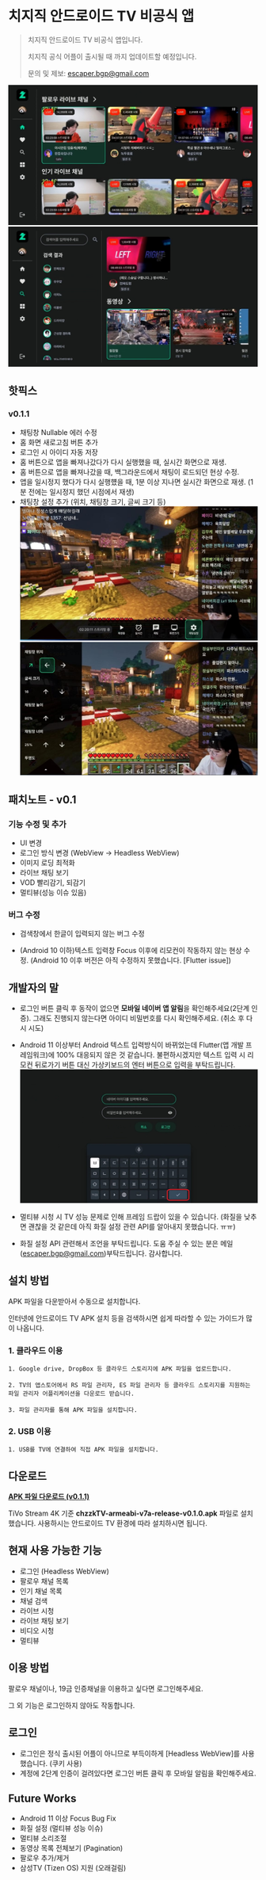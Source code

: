 # 치지직 안드로이드 TV 비공식 앱
>치지직 안드로이드 TV 비공식 앱입니다.
>
>치지직 공식 어플이 출시될 때 까지 업데이트할 예정입니다.
>
>문의 및 제보: escaper.bgp@gmail.com

![홈](./images/01.jpg)
![탐색](./images/03.jpg)

## 핫픽스
### v0.1.1
- 채팅창 Nullable 에러 수정
- 홈 화면 새로고침 버튼 추가
- 로그인 시 아이디 자동 저장
- 홈 버튼으로 앱을 빠져나갔다가 다시 실행했을 때, 실시간 화면으로 재생.
- 홈 버튼으로 앱을 빠져나갔을 때, 백그라운드에서 채팅이 로드되던 현상 수정.
- 앱을 일시정지 했다가 다시 실행헀을 때, 1분 이상 지나면 실시간 화면으로 재생. (1분 전에는 일시정지 했던 시점에서 재생)
- 채팅창 설정 추가 (위치, 채팅창 크기, 글씨 크기 등)
![채팅설정1](./images/11_1.jpg)
![채팅설정2](./images/12_1.jpg)

## 패치노트 - v0.1
### 기능 수정 및 추가
- UI 변경
- 로그인 방식 변경 (WebView -> Headless WebView)
- 이미지 로딩 최적화
- 라이브 채팅 보기
- VOD 빨리감기, 되감기
- 멀티뷰(성능 이슈 있음)

### 버그 수정
- 검색창에서 한글이 입력되지 않는 버그 수정
  
- (Android 10 이하)텍스트 입력창 Focus 이후에 리모컨이 작동하지 않는 현상 수정.
(Android 10 이후 버전은 아직 수정하지 못했습니다. [Flutter issue])

## 개발자의 말
- 로그인 버튼 클릭 후 동작이 없으면 **모바일 네이버 앱 알림**을 확인해주세요(2단계 인증). 그래도 진행되지 않는다면 아이디 비밀번호를 다시 확인해주세요. (취소 후 다시 시도)


- Android 11 이상부터 Android 텍스트 입력방식이 바뀌었는데 Flutter(앱 개발 프레임워크)에 100% 대응되지 않은 것 같습니다. 불편하시겠지만 텍스트 입력 시 리모컨 뒤로가기 버튼 대신 가상키보드의 엔터 버튼으로 입력을 부탁드립니다.
![로그인1](./images/10.jpg)

- 멀티뷰 시청 시 TV 성능 문제로 인해 프레임 드랍이 있을 수 있습니다. (화질을 낮추면 괜찮을 것 같은데 아직 화질 설정 관련 API를 알아내지 못했습니다. ㅠㅠ) 
  
- 화질 설정 API 관련해서 조언을 부탁드립니다. 도움 주실 수 있는 분은 메일 (escaper.bgp@gmail.com)부탁드립니다. 감사합니다.  

## 설치 방법
APK 파일을 다운받아서 수동으로 설치합니다.

인터넷에 안드로이드 TV APK 설치 등을 검색하시면 쉽게 따라할 수 있는 가이드가 많이 나옵니다. 

### 1. 클라우드 이용
```
1. Google drive, DropBox 등 클라우드 스토리지에 APK 파일을 업로드합니다.

2. TV의 앱스토어에서 RS 파일 관리자, ES 파일 관리자 등 클라우드 스토리지를 지원하는 파일 관리자 어플리케이션을 다운로드 받습니다.

3. 파일 관리자를 통해 APK 파일을 설치합니다.
```

### 2. USB 이용
```
1. USB를 TV에 연결하여 직접 APK 파일을 설치합니다.
```

## 다운로드
[**APK 파일 다운로드 (v0.1.1)**](https://github.com/Escaper-Park/unofficial_chzzk_android_tv/releases/tag/v0.1.1)

TiVo Stream 4K 기준 **chzzkTV-armeabi-v7a-release-v0.1.0.apk** 파일로 설치했습니다.
사용하시는 안드로이드 TV 환경에 따라 설치하시면 됩니다.

## 현재 사용 가능한 기능
- 로그인 (Headless WebView)
- 팔로우 채널 목록
- 인기 채널 목록
- 채널 검색
- 라이브 시청
- 라이브 채팅 보기
- 비디오 시청
- 멀티뷰

## 이용 방법
팔로우 채널이나, 19금 인증채널을 이용하고 싶다면 로그인해주세요. 

그 외 기능은 로그인하지 않아도 작동합니다.

## 로그인
- 로그인은 정식 출시된 어플이 아니므로 부득이하게 [Headless WebView]를 사용했습니다. (쿠키 사용)
- 계정에 2단계 인증이 걸려있다면 로그인 버튼 클릭 후 모바일 알림을 확인해주세요.

## Future Works
- Android 11 이상 Focus Bug Fix
- 화질 설정 (멀티뷰 성능 이슈)
- 멀티뷰 소리조절
- 동영상 목록 전체보기 (Pagination)
- 팔로우 추가/제거
- 삼성TV (Tizen OS) 지원 (오래걸림)

